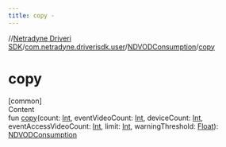 ```yaml
---
title: copy -
---
```

//[Netradyne Driveri SDK](../../index.md)/[com.netradyne.driverisdk.user](../index.md)/[NDVODConsumption](index.md)/[copy](copy.md)



# copy  
[common]  
Content  
fun [copy](copy.md)(count: [Int](https://kotlinlang.org/api/latest/jvm/stdlib/kotlin/-int/index.html), eventVideoCount: [Int](https://kotlinlang.org/api/latest/jvm/stdlib/kotlin/-int/index.html), deviceCount: [Int](https://kotlinlang.org/api/latest/jvm/stdlib/kotlin/-int/index.html), eventAccessVideoCount: [Int](https://kotlinlang.org/api/latest/jvm/stdlib/kotlin/-int/index.html), limit: [Int](https://kotlinlang.org/api/latest/jvm/stdlib/kotlin/-int/index.html), warningThreshold: [Float](https://kotlinlang.org/api/latest/jvm/stdlib/kotlin/-float/index.html)): [NDVODConsumption](index.md)  



